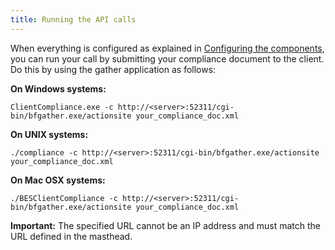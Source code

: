 ```yaml
---
title: Running the API calls
---
```


When everything is configured as explained in [Configuring the components](./cc_configuration_steps.html), you can run your call by submitting your compliance document to the client. Do this by using the gather application as follows:

**On Windows systems:**
```
ClientCompliance.exe -c http://<server>:52311/cgi-bin/bfgather.exe/actionsite your_compliance_doc.xml
```

**On UNIX systems:** 
```
./compliance -c http://<server>:52311/cgi-bin/bfgather.exe/actionsite your_compliance_doc.xml
```

**On Mac OSX systems:** 
```
./BESClientCompliance -c http://<server>:52311/cgi-bin/bfgather.exe/actionsite your_compliance_doc.xml
```

**Important:** The specified URL cannot be an IP address and must match the URL defined in the masthead.

